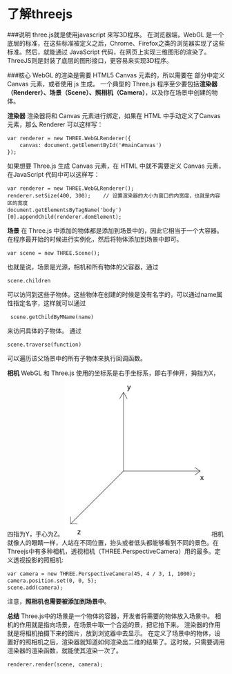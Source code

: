了解threejs
===================
###说明
three.js就是使用javascript 来写3D程序。
在浏览器端，WebGL 是一个底层的标准，在这些标准被定义之后，Chrome、Firefox之类的浏览器实现了这些标准。然后，就能通过 JavaScript 代码，在网页上实现三维图形的渲染了。ThreeJS则是封装了底层的图形接口，更容易来实现3D程序。

###核心
WebGL 的渲染是需要 HTML5 Canvas 元素的，所以需要在 <body> 部分中定义Canvas 元素，或者使用 js 生成。
一个典型的 Three.js 程序至少要包括**渲染器（Renderer）、场景（Scene）、照相机（Camera）**，以及你在场景中创建的物体。

**渲染器**
渲染器将和 Canvas 元素进行绑定，如果在 HTML 中手动定义了Canvas 元素，那么 Renderer 可以这样写：

    var renderer = new THREE.WebGLRenderer({
        canvas: document.getElementById('#mainCanvas')
    });
如果想要 Three.js 生成 Canvas 元素，在 HTML 中就不需要定义 Canvas 元素，在JavaScript 代码中可以这样写：

    var renderer = new THREE.WebGLRenderer();
    renderer.setSize(400, 300);    // 设置渲染器的大小为窗口的内宽度，也就是内容区的宽度
    document.getElementsByTagName('body')[0].appendChild(renderer.domElement);

**场景**
在 Three.js 中添加的物体都是添加到场景中的，因此它相当于一个大容器。在程序最开始的时候进行实例化，然后将物体添加到场景中即可。

    var scene = new THREE.Scene();
也就是说，场景是光源，相机和所有物体的父容器，通过

    scene.children

可以访问到这些子物体。这些物体在创建的时候是没有名字的，可以通过name属性指定名字，这样就可以通过

     scene.getChildByMName(name)

来访问具体的子物体。
通过

    scene.traverse(function)

可以遍历该父场景中的所有子物体来执行回调函数。

**相机**
WebGL 和 Three.js 使用的坐标系是右手坐标系，即右手伸开，拇指为X，四指为Y，手心为Z。
![](./相关文件/1.1.png)
相机就像人的眼睛一样，人站在不同位置，抬头或者低头都能够看到不同的景色。在Threejs中有多种相机，透视相机（THREE.PerspectiveCamera）用的最多。定义透视投影的照相机:

    var camera = new THREE.PerspectiveCamera(45, 4 / 3, 1, 1000);
    camera.position.set(0, 0, 5);
    scene.add(camera);

注意，**照相机也需要被添加到场景中**。

**总结**
Three.js中的场景是一个物体的容器，开发者将需要的物体放入场景中。
相机的作用就是指向场景，在场景中取一个合适的景，把它拍下来。
渲染器的作用就是将相机拍摄下来的图片，放到浏览器中去显示。
在定义了场景中的物体，设置好的照相机之后，渲染器就知道如何渲染出二维的结果了。这时候，只需要调用渲染器的渲染函数，就能使其渲染一次了。

    renderer.render(scene, camera);
